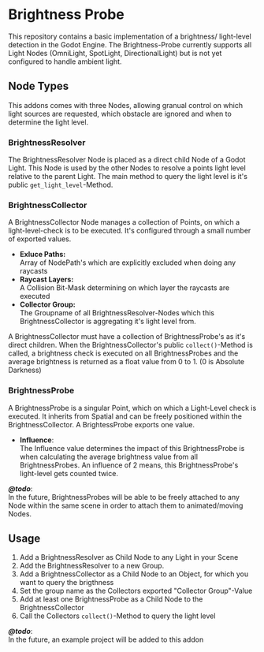 # Brightness Probe
This repository contains a basic implementation of a brightness/ light-level detection in the Godot Engine.
The Brightness-Probe currently supports all Light Nodes (OmniLight, SpotLight, DirectionalLight) but is not
yet configured to handle ambient light.

## Node Types
This addons comes with three Nodes, allowing granual control on which light sources are requested, which obstacle are ignored
and when to determine the light level.

### BrightnessResolver
The BrightnessResolver Node is placed as a direct child Node of a Godot Light. This Node is used by the other Nodes to resolve
a points light level relative to the parent Light. The main method to query the light level is it's public `get_light_level`-Method.

### BrightnessCollector
A BrightnessCollector Node manages a collection of Points, on which a light-level-check is to be executed. It's configured through
a small number of exported values.

- **Exluce Paths:** \
  Array of NodePath's which are explicitly excluded when doing any raycasts
- **Raycast Layers:** \
  A Collision Bit-Mask determining on which layer the raycasts are executed
- **Collector Group:** \
  The Groupname of all BrightnessResolver-Nodes which this BrightnessCollector is aggregating it's light level from.
 
 A BrightnessCollector must have a collection of BrightnessProbe's as it's direct children. When the BrightnessCollector's
 public `collect()`-Method is called, a brightness check is executed on all BrightnessProbes and the average brightness is returned as
 a float value from 0 to 1. (0 is Absolute Darkness)
 
 ### BrightnessProbe
 A BrightnessProbe is a singular Point, which on which a Light-Level check is executed. It inherits from Spatial and can be freely
 positioned within the BrightnessCollector. A BrightessProbe exports one value.
 
 - **Influence**: \
   The Influence value determines the impact of this BrightnessProbe is when calculating the average brightness value from all
   BrightnessProbes. An influence of 2 means, this BrightnessProbe's light-level gets counted twice.
   
***@todo***: \
In the future, BrightnessProbes will be able to be freely attached to any Node within the
same scene in order to attach them to animated/moving Nodes.
   
## Usage
1. Add a BrightnessResolver as Child Node to any Light in your Scene
2. Add the BrightnessResolver to a new Group.
3. Add a BrightnessCollector as a Child Node to an Object, for which you want to query the brigthness
4. Set the group name as the Collectors exported "Collector Group"-Value
5. Add at least one BrightnessProbe as a Child Node to the BrightnessCollector
6. Call the Collectors `collect()`-Method to query the light level

***@todo***: \
In the future, an example project will be added to this addon
   
